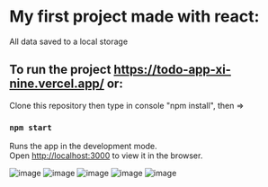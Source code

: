 # My first project made with react:
All data saved to a local storage

## To run the project https://todo-app-xi-nine.vercel.app/   or:

Clone this repository then type in console "npm install", then =>

### `npm start`

Runs the app in the development mode.\
Open [http://localhost:3000](http://localhost:3000) to view it in the browser.




![image](https://user-images.githubusercontent.com/73066480/130356377-09d94d65-2296-48db-a1ab-5e05dc5aed27.png)
![image](https://user-images.githubusercontent.com/73066480/130356383-8e806128-8e8a-49f6-8bcd-6d8c62760203.png)
![image](https://user-images.githubusercontent.com/73066480/130356385-5e4dce94-09c2-4888-875a-d227abd26a23.png)
![image](https://user-images.githubusercontent.com/73066480/130356400-c6d3126f-f4a0-4b24-bfc9-c1faba4925e2.png)
![image](https://user-images.githubusercontent.com/73066480/130356407-b3b75cc1-ee9a-42ea-850d-cb17085ee40c.png)



